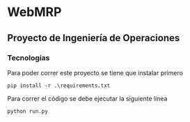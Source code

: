 # WebMRP

## Proyecto de Ingeniería de Operaciones

### Tecnologías
Para poder correr este proyecto se tiene que instalar primero
```
pip install -r .\requirements.txt
```


Para correr el código se debe ejecutar la siguiente línea
```Python
python run.py
```
